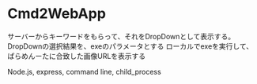 
# Cmd2WebApp

サーバーからキーワードをもらって、それをDropDownとして表示する。
DropDownの選択結果を、exeのパラメータとする
ローカルでexeを実行して、ぱらめんーたに合致した画像URLを表示する

Node.js, express, command line, child_process
